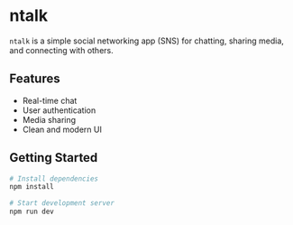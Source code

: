# ntalk

`ntalk` is a simple social networking app (SNS) for chatting, sharing media, and connecting with others.

## Features

- Real-time chat
- User authentication
- Media sharing
- Clean and modern UI

## Getting Started

```bash
# Install dependencies
npm install

# Start development server
npm run dev





